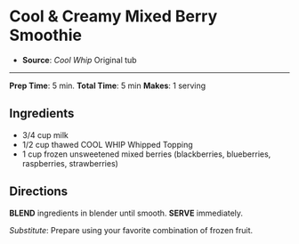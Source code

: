 # Cool & Creamy Mixed Berry Smoothie

- **Source**: *Cool Whip* Original tub
---
**Prep Time**: 5 min.
**Total Time**: 5 min
**Makes**: 1 serving

## Ingredients

- 3/4 cup milk
- 1/2 cup thawed COOL WHIP Whipped Topping
- 1 cup frozen unsweetened mixed berries (blackberries, blueberries, raspberries, strawberries)

## Directions

**BLEND** ingredients in blender until smooth.
**SERVE** immediately.

*Substitute*:
Prepare using your favorite combination of frozen fruit.